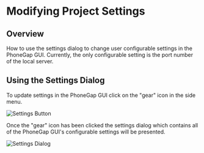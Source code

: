 # Modifying Project Settings

## Overview

How to use the settings dialog to change user configurable settings in the PhoneGap GUI. Currently, the only configurable setting is the port number of the local server.

## Using the Settings Dialog

To update settings in the PhoneGap GUI click on the "gear" icon in the side menu.

![Settings Button](https://raw.github.com/hermwong/phonegap-gui/master/docs-assets/settings/docs-settings-button.png)

Once the "gear" icon has been clicked the settings dialog which contains all of the PhoneGap GUI's configurable settings will be presented.

![Settings Dialog](https://raw.github.com/hermwong/phonegap-gui/master/docs-assets/settings/docs-settings-dialog.png)